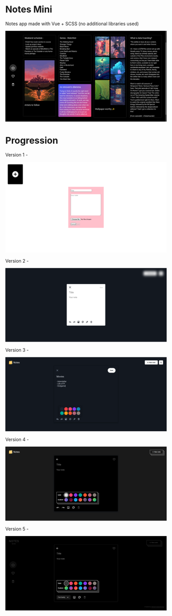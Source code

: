 # **Notes Mini**

Notes app made with Vue + SCSS (no additional libraries used)

<a href="https://zakariyaq313.github.io/notes-app/"><img src="./src/assets/screen.png"></a>


# **Progression**

Version 1 -

![Version 1](./src/assets/version-1.png)

Version 2 -

![Version 2](./src/assets/version-2.png)

Version 3 -

![Version 3](./src/assets/version-3.png)

Version 4 -

![Version 4](./src/assets/version-4.png)

Version 5 -

![Version 5](./src/assets/version-5.png)
